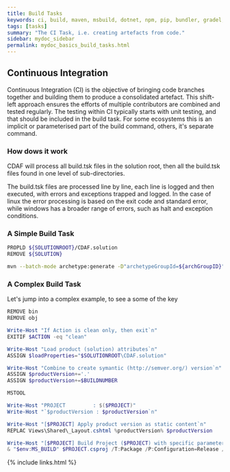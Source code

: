 ```yaml
---
title: Build Tasks
keywords: ci, build, maven, msbuild, dotnet, npm, pip, bundler, gradel, ant, make
tags: [tasks]
summary: "The CI Task, i.e. creating artefacts from code."
sidebar: mydoc_sidebar
permalink: mydoc_basics_build_tasks.html
---
```


## Continuous Integration

Continuous Integration (CI) is the objective of bringing code branches together and building them to produce a consolidated artefact. This shift-left approach ensures the efforts of multiple contributors are combined and tested regularly. The testing within CI typically starts with unit testing, and that should be included in the build task. For some ecosystems this is an implicit or parameterised part of the build command, others, it's separate command.

### How dows it work

CDAF will process all build.tsk files in the solution root, then all the build.tsk files found in one level of sub-directories.

The build.tsk files are processed line by line, each line is logged and then executed, with errors and exceptions trapped and logged. In the case of linux the error processing is based on the exit code and standard error, while windows has a broader range of errors, such as halt and exception conditions. 

### A Simple Build Task



``` bash
PROPLD ${SOLUTIONROOT}/CDAF.solution
REMOVE ${SOLUTION}

mvn --batch-mode archetype:generate -D"archetypeGroupId=${archGroupID}" -D"archetypeArtifactId=${archArtID}" -D"archetypeVersion=${archVersion}" -D"groupId=io.cdaf.java" -D"artifactId=${SOLUTION}" -D"version=${artifactPrefix}"
```

### A Complex Build Task

Let's jump into a complex example, to see a some of the key 

``` powershell
REMOVE bin
REMOVE obj

Write-Host "If Action is clean only, then exit`n"
EXITIF $ACTION -eq "clean"

Write-Host "Load product (solution) attributes`n"
ASSIGN $loadProperties="$SOLUTIONROOT\CDAF.solution"

Write-Host "Combine to create symantic (http://semver.org/) version`n"
ASSIGN $productVersion+='.'
ASSIGN $productVersion+=$BUILDNUMBER

MSTOOL

Write-Host "PROJECT         : $($PROJECT)"
Write-Host "`$productVersion : $productVersion`n"

Write-Host "[$PROJECT] Apply product version as static content`n"
REPLAC Views\Shared\_Layout.cshtml %productVersion% $productVersion

Write-Host "[$PROJECT] Build Project ($PROJECT) with specific parameters for web deploy.`n"
& "$env:MS_BUILD" $PROJECT.csproj /T:Package /P:Configuration=Release /p:buildNumber=$productVersion
```

{% include links.html %}
